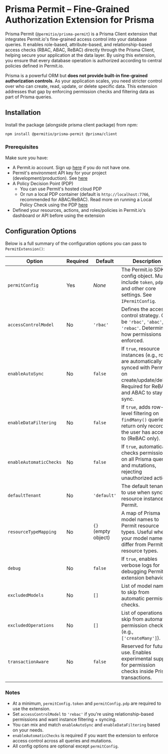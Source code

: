 # Prisma Permit – Fine-Grained Authorization Extension for Prisma

Prisma Permit (`@permitio/prisma-permit`) is a Prisma Client extension that integrates Permit.io's fine-grained access control into your database queries. It enables role-based, attribute-based, and relationship-based access checks (RBAC, ABAC, ReBAC) directly through the Prisma Client, helping secure your application at the data layer. By using this extension, you ensure that every database operation is authorized according to central policies defined in Permit.io.

Prisma is a powerful ORM but **does not provide built-in fine-grained authorization controls**. As your application scales, you need stricter control over who can create, read, update, or delete specific data. This extension addresses that gap by enforcing permission checks and filtering data as part of Prisma queries.

## Installation

Install the package (alongside prisma client package) from npm:

```bash
npm install @permitio/prisma-permit @prisma/client
```

### Prerequisites

Make sure you have:

- A Permit.io account. Sign up [here](https://app.permit.io) if you do not have one.
- Permit's environment API key for your project (development/production). See [here](https://docs.permit.io/api/api-with-cli/)
- A Policy Decision Point (PDP)
  - You can use Permit's hosted cloud PDP
  - Or run a local PDP container (default is `http://localhost:7766`, recommended for ABAC/ReBAC). Read more on running a Local Policy Check using the PDP [here](https://docs.permit.io/overview/perform-a-local-policy-check/)
- Defined your resources, actions, and roles/policies in Permit.io's dashboard or API before using the extension

## Configuration Options

Below is a full summary of the configuration options you can pass to `PermitExtension()`:

| Option                  | Required | Default             | Description                                                                                                                                              |
| ----------------------- | -------- | ------------------- | -------------------------------------------------------------------------------------------------------------------------------------------------------- |
| `permitConfig`          | Yes      | _None_              | The Permit.io SDK config object. Must include `token`, `pdp`, and other core settings. See `IPermitConfig`.                                              |
| `accessControlModel`    | No       | `'rbac'`            | Defines the access control strategy. Can be `'rbac'`, `'abac'`, or `'rebac'`. Determines how permissions are enforced.                                   |
| `enableAutoSync`        | No       | `false`             | If `true`, resource instances (e.g., rows) are automatically synced with Permit.io on create/update/delete. Required for ReBAC and ABAC to stay in sync. |
| `enableDataFiltering`   | No       | `false`             | If `true`, adds row-level filtering on `findMany()` queries to return only records the user has access to (ReBAC only).                                  |
| `enableAutomaticChecks` | No       | `false`             | If `true`, automatically checks permissions on all Prisma queries and mutations, rejecting unauthorized actions.                                         |
| `defaultTenant`         | No       | `'default'`         | The default tenant ID to use when syncing resource instances to Permit.                                                                                  |
| `resourceTypeMapping`   | No       | `{}` (empty object) | A map of Prisma model names to Permit resource types. Useful when your model names differ from Permit’s resource types.                                  |
| `debug`                 | No       | `false`             | If `true`, enables verbose logs for debugging Permit extension behavior.                                                                                 |
| `excludedModels`        | No       | `[]`                | List of model names to skip from automatic permission checks.                                                                                            |
| `excludedOperations`    | No       | `[]`                | List of operations to skip from automatic permission checks (e.g., `['createMany']`).                                                                    |
| `transactionAware`      | No       | `false`             | Reserved for future use. Enables experimental support for permission checks inside Prisma transactions.                                                  |

### Notes

- At a minimum, `permitConfig.token` and `permitConfig.pdp` are required to use the extension.
- Set `accessControlModel` to `'rebac'` if you're using relationship-based permissions and want instance filtering + syncing.
- You can mix and match `enableAutoSync` and `enableDataFiltering` based on your needs.
- `enableAutomaticChecks` is required if you want the extension to enforce access control across all queries and mutations.
- All config options are optional except `permitConfig`.
